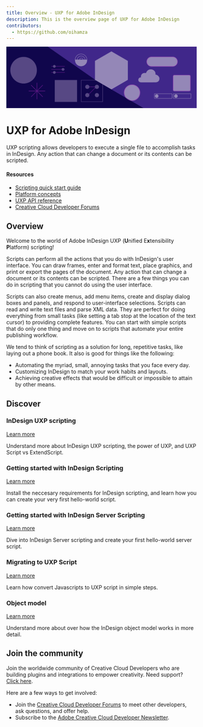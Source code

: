 ```yaml
---
title: Overview - UXP for Adobe InDesign
description: This is the overview page of UXP for Adobe InDesign
contributors:
  - https://github.com/oihamza
---
```


<Hero slots="image, heading, text" background="rgb(64, 34, 138)"/>

![Hero image](./illustration.png)


# UXP for Adobe InDesign

UXP scripting allows developers to execute a single file to accomplish tasks in InDesign. Any action that can change a document or its contents can be scripted.

<Resources slots="heading, links"/>

#### Resources

- [Scripting quick start guide](guides/getting-started)
- [Platform concepts](guides/platform-concepts/)
- [UXP API reference](uxp/reference-js/)
- [Creative Cloud Developer Forums](https://forums.creativeclouddeveloper.com/)


## Overview

Welcome to the world of Adobe InDesign UXP (**U**nified E**x**tensibility **P**latform) scripting!

Scripts can perform all the actions that you do with InDesign's user interface. You can draw frames, enter and format text, place graphics, and print or export the pages of the document. Any action that can change a document or its contents can be scripted. There are a few things you can do in scripting that you cannot do using the user interface.

Scripts can also create menus, add menu items, create and display dialog boxes and panels, and respond to user-interface selections. Scripts can read and write text files and parse XML data. They are perfect for doing everything from small tasks (like setting a tab stop at the location of the text cursor) to providing complete features. You can start with simple scripts that do only one thing and move on to scripts that automate your entire publishing workflow.

We tend to think of scripting as a solution for long, repetitive tasks, like laying out a phone book. It also is good for things like the following:

* Automating the myriad, small, annoying tasks that you face every day.
* Customizing InDesign to match your work habits and layouts.
* Achieving creative effects that would be difficult or impossible to attain by other means.



## Discover

<DiscoverBlock width="100%" slots="heading, link, text"/>

### InDesign UXP scripting

[Learn more](./guides/platform-concepts/)
    
Understand more about InDesign UXP scripting, the power of UXP, and UXP Script vs ExtendScript.

### Getting started with InDesign Scripting

[Learn more](./guides/getting-started/)
    
Install the neccesary requirements for InDesign scripting, and learn how you can create your very first hello-world script. 

### Getting started with InDesign Server Scripting

[Learn more](./guides/getting-started/)
    
Dive into InDesign Server scripting and create your first hello-world server script. 

### Migrating to UXP Script

[Learn more](./guides/migrating-to-UXPScript/)
    
Learn how convert Javascripts to UXP script in simple steps.

### Object model

[Learn more](./guides/object-modal/)
    
Understand more about over how the InDesign object model works in more detail. 


## Join the community

Join the worldwide community of Creative Cloud Developers who are building plugins and integrations to empower creativity. Need support? [Click here](./support/).

Here are a few ways to get involved:

- Join the [Creative Cloud Developer Forums](https://forums.creativeclouddeveloper.com/) to meet other developers, ask questions, and offer help.
- Subscribe to the [Adobe Creative Cloud Developer Newsletter](https://www.adobe.com/subscription/ccdevnewsletter.html).
